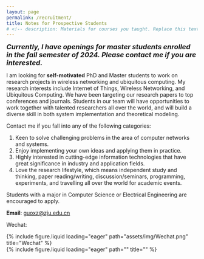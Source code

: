 ```yaml
---
layout: page
permalink: /recruitment/
title: Notes for Prospective Students
# <!-- description: Materials for courses you taught. Replace this text with your description. -->
---
```


<font size="4"><b><i>Currently, I have openings for master students enrolled in the fall semester of 2024.</i></b></font>
<font size="4"><b><i>Please contact me if you are interested.</i></b></font><br>

I am looking for <b>self-motivated</b> PhD and Master students to work on research projects in wireless networking and ubiquitous computing.
My research interests include Internet of Things, Wireless Networking, and Ubiquitous Computing. We have been targeting our research papers to top conferences and journals.
Students in our team will have opportunities to work together with talented researchers all over the world, and will build a diverse skill in both system implementation and theoretical modeling.

Contact me if you fall into any of the following categories:

1. Keen to solve challenging problems in the area of computer networks and systems.
2. Enjoy implementing your own ideas and applying them in practice.
3. Highly interested in cutting-edge information technologies that have great significance in industry and application fields.
4. Love the research lifestyle, which means independent study and thinking, paper reading/writing, discussion/seminars, programming, experiments, and travelling all over the world for academic events.

Students with a major in Computer Science or Electrical Engineering are encouraged to apply.

<b>Email</b>: guoxz@zju.edu.cn

Wechat:

<div class="row">
    <div class="col-sm-4 mt-3 mt-md-0">
        {% include figure.liquid loading="eager" path="assets/img/Wechat.png" title="Wechat" %}
    </div>
    <div class="col-sm-8 mt-3 mt-md-0">
        {% include figure.liquid loading="eager" path="" title="" %}
    </div>
</div>
